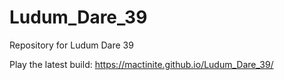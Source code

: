 # Ludum_Dare_39
Repository for Ludum Dare 39

Play the latest build:
https://mactinite.github.io/Ludum_Dare_39/
